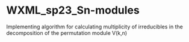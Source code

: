 # WXML_sp23_Sn-modules
Implementing algorithm for calculating multiplicity of irreducibles in the decomposition of the permutation module V(k,n)
